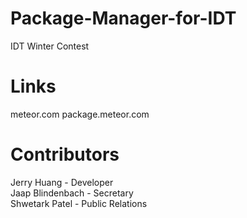 # Package-Manager-for-IDT
IDT Winter Contest
# Links
meteor.com
package.meteor.com
# Contributors
Jerry Huang - Developer  
Jaap Blindenbach - Secretary  
Shwetark Patel - Public Relations  
